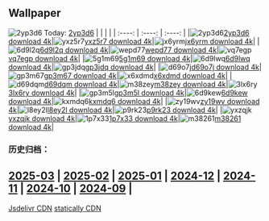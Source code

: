 ## Wallpaper
![2yp3d6](https://w.wallhaven.cc/full/2y/wallhaven-2yp3d6.png) Today: [2yp3d6](https://th.wallhaven.cc/small/2y/2yp3d6.jpg)
|      |      |      |
| :----: | :----: | :----: |
|![2yp3d6](https://th.wallhaven.cc/small/2y/2yp3d6.jpg)[2yp3d6 download 4k](https://wallhaven.cc/w/2yp3d6)|![yxz5r7](https://th.wallhaven.cc/small/yx/yxz5r7.jpg)[yxz5r7 download 4k](https://wallhaven.cc/w/yxz5r7)|![jx6yrm](https://th.wallhaven.cc/small/jx/jx6yrm.jpg)[jx6yrm download 4k](https://wallhaven.cc/w/jx6yrm)|
|![6d9l2q](https://th.wallhaven.cc/small/6d/6d9l2q.jpg)[6d9l2q download 4k](https://wallhaven.cc/w/6d9l2q)|![wepd77](https://th.wallhaven.cc/small/we/wepd77.jpg)[wepd77 download 4k](https://wallhaven.cc/w/wepd77)|![vq7egp](https://th.wallhaven.cc/small/vq/vq7egp.jpg)[vq7egp download 4k](https://wallhaven.cc/w/vq7egp)|
|![5g1m69](https://th.wallhaven.cc/small/5g/5g1m69.jpg)[5g1m69 download 4k](https://wallhaven.cc/w/5g1m69)|![6d9lwq](https://th.wallhaven.cc/small/6d/6d9lwq.jpg)[6d9lwq download 4k](https://wallhaven.cc/w/6d9lwq)|![gp3jdq](https://th.wallhaven.cc/small/gp/gp3jdq.jpg)[gp3jdq download 4k](https://wallhaven.cc/w/gp3jdq)|
|![d69o7j](https://th.wallhaven.cc/small/d6/d69o7j.jpg)[d69o7j download 4k](https://wallhaven.cc/w/d69o7j)|![gp3m67](https://th.wallhaven.cc/small/gp/gp3m67.jpg)[gp3m67 download 4k](https://wallhaven.cc/w/gp3m67)|![x6xdmd](https://th.wallhaven.cc/small/x6/x6xdmd.jpg)[x6xdmd download 4k](https://wallhaven.cc/w/x6xdmd)|
|![d69dqm](https://th.wallhaven.cc/small/d6/d69dqm.jpg)[d69dqm download 4k](https://wallhaven.cc/w/d69dqm)|![m38zey](https://th.wallhaven.cc/small/m3/m38zey.jpg)[m38zey download 4k](https://wallhaven.cc/w/m38zey)|![3lx6ry](https://th.wallhaven.cc/small/3l/3lx6ry.jpg)[3lx6ry download 4k](https://wallhaven.cc/w/3lx6ry)|
|![gp3m5l](https://th.wallhaven.cc/small/gp/gp3m5l.jpg)[gp3m5l download 4k](https://wallhaven.cc/w/gp3m5l)|![6d9kew](https://th.wallhaven.cc/small/6d/6d9kew.jpg)[6d9kew download 4k](https://wallhaven.cc/w/6d9kew)|![kxmdq6](https://th.wallhaven.cc/small/kx/kxmdq6.jpg)[kxmdq6 download 4k](https://wallhaven.cc/w/kxmdq6)|
|![zy19wv](https://th.wallhaven.cc/small/zy/zy19wv.jpg)[zy19wv download 4k](https://wallhaven.cc/w/zy19wv)|![l8ey2l](https://th.wallhaven.cc/small/l8/l8ey2l.jpg)[l8ey2l download 4k](https://wallhaven.cc/w/l8ey2l)|![p9rk23](https://th.wallhaven.cc/small/p9/p9rk23.jpg)[p9rk23 download 4k](https://wallhaven.cc/w/p9rk23)|
|![yxzqjk](https://th.wallhaven.cc/small/yx/yxzqjk.jpg)[yxzqjk download 4k](https://wallhaven.cc/w/yxzqjk)|![1p7x33](https://th.wallhaven.cc/small/1p/1p7x33.jpg)[1p7x33 download 4k](https://wallhaven.cc/w/1p7x33)|![m38261](https://th.wallhaven.cc/small/m3/m38261.jpg)[m38261 download 4k](https://wallhaven.cc/w/m38261)|

### 历史归档：
[2025-03](https://github.com/april-projects/april-wallpaper/tree/main/picture/2025-03/) | [2025-02](https://github.com/april-projects/april-wallpaper/tree/main/picture/2025-02/) | [2025-01](https://github.com/april-projects/april-wallpaper/tree/main/picture/2025-01/) | [2024-12](https://github.com/april-projects/april-wallpaper/tree/main/picture/2024-12/) | [2024-11](https://github.com/april-projects/april-wallpaper/tree/main/picture/2024-11/) | [2024-10](https://github.com/april-projects/april-wallpaper/tree/main/picture/2024-10/) | [2024-09](https://github.com/april-projects/april-wallpaper/tree/main/picture/2024-09/) | 
---
[Jsdelivr CDN](https://cdn.jsdelivr.net/gh/april-projects/april-wallpaper/api.json)
[statically CDN](https://cdn.statically.io/gh/april-projects/april-wallpaper/main/api.json)